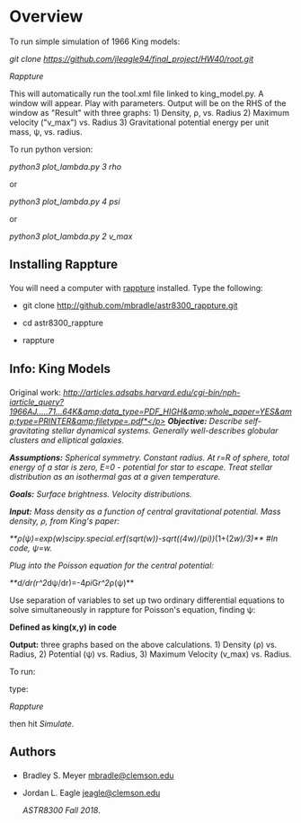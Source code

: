 Overview
========

To run simple simulation of 1966 King models: </p>
<i>git clone https://github.com/jleagle94/final_project/HW40/root.git </p>
  Rappture </p>
  </i>
This will automatically run the tool.xml file linked to king_model.py. A window will appear. Play with parameters. Output will be on the RHS of the window as "Result" with three graphs: 1) Density, &rho;, vs. Radius 2) Maximum velocity ("v_max") vs. Radius 3) Gravitational potential energy per unit mass, &psi;, vs. radius.</p>

To run python version: </p>
<i>
  python3 plot_lambda.py 3 rho</p>
  </i>
or</p>
<i>
  python3 plot_lambda.py 4 psi</p>
  </i>
or</p>
<i>
  python3 plot_lambda.py 2 v_max</p>
</i>

Installing Rappture</p>
------------
You will need a computer with [rappture](https://nanohub.org/infrastructure/rappture/) installed.  Type the following:</p>
* git clone http://github.com/mbradle/astr8300_rappture.git</p>
* cd astr8300_rappture</p>
* rappture</p>

Info: King Models</p>
----
Original work: *http://articles.adsabs.harvard.edu/cgi-bin/nph-iarticle_query?1966AJ.....71...64K&amp;data_type=PDF_HIGH&amp;whole_paper=YES&amp;type=PRINTER&amp;filetype=.pdf*</p>
<b>Objective:</b> Describe self-gravitating stellar dynamical systems. Generally well-describes globular clusters and elliptical galaxies.</p>
<b>Assumptions:</b> Spherical symmetry. Constant radius. At r=R of sphere, total energy of a star is zero, E=0 - potential for star to escape. Treat stellar distribution as an isothermal gas at a given temperature.</p>
<b>Goals:</b> Surface brightness. Velocity distributions.</p>
<b>Input:</b> Mass density as a function of central gravitational potential. Mass density, &rho;, from King's paper:</p>
**&rho;(&psi;)=exp(w)*scipy.special.erf(sqrt(w))-sqrt((4*w)/(pi))*(1+(2*w)/3)**   #In code, &psi;=w.</p>
Plug into the Poisson equation for the central potential:</p>
**d/dr(r^2*d&psi;/dr)=-4*pi*G*r^2*&rho;(&psi;)**</p>
Use separation of variables to set up two ordinary differential equations to solve simultaneously in rappture for Poisson's equation, finding &psi;:</p>
**Defined as king(x,y) in code**</p>
<b>Output:</b> three graphs based on the above calculations. 1) Density (&rho;) vs. Radius, 2) Potential (&psi;) vs. Radius, 3) Maximum Velocity (v_max) vs. Radius.</p>

To run:</p>
type:</p>
<i>Rappture</i></p>
then hit *Simulate*.</p>

Authors</p>
-------

- Bradley S. Meyer <mbradle@clemson.edu></p>
- Jordan L. Eagle <jeagle@clemson.edu></p>
*ASTR8300 Fall 2018*.
